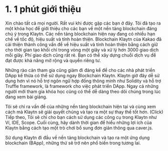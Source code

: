 # 1. 1 phút giới thiệu

Xin chào tất cả mọi người. Rất vui khi được gặp các bạn ở đây. Tôi đã tạo ra một khóa học để giới thiệu cho các bạn về một nền tảng blockchain đáng chú ý trong Klaytn. 
Các nền tảng blockchain hiện nay đang có nhiều hạn chế về tốc độ, hiệu suất và tính hoàn thiện. 
Blockchain Klaytn của Kakao đã cải thiện thành công vấn đề về hiệu suất và tính hoàn thiện bằng cách giữ cho thời gian tạo khối chỉ trong vòng một giây và xử lý hơn 3000 giao dịch mỗi giây. 
Phí giao dịch cũng rất rẻ.
Bạn có thể xây dựng chuỗi dịch vụ để đạt được khả năng mở rộng và quyền riêng tư.

Những rào cản tham gia cũng giảm đi đáng kể để cho các nhà phát triển DApp kế thừa có thể sử dụng ngay Blockchain Klaytn. 
Klaytn giờ đây dễ sử dụng hơn vì nó hỗ trợ ngôn ngữ hợp đồng thông minh như Solidity và hỗ trợ Truffle framework, là framework cho việc phát triển DApp.
Ngay cả những người mới tham gia khóa học cũng có thể dễ dàng theo dõi chúng trong lúc đang xem bài giảng.

Tôi sẽ chỉ ra vấn đề của những nền tảng blockchain hiện tại và cùng xem cách mà Klaytn sẽ giải quyết chúng và tạo ra một sự thay thế tốt hơn. 
(Click) Tiếp theo, Tôi sẽ chỉ cho bạn cách sử dụng các công cụ trong Klaytn như Ví, IDE, Scope.
Cuối cùng, hãy dành thời gian để hiểu những lợi ích của Klaytn bằng cách tạo một trò chơi bổ sung đơn giản thông qua caver.js.

Sử dụng Klaytn đi đầu về nền tảng blockchain và tạo ra một ứng dụng blockchain (BApp), những thứ sẽ trở nên phổ biến trong tương lai.

